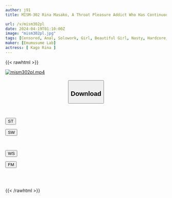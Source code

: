 ```yaml
---
author: j91
title: MISM-302 Rina Masako, A Throat Pleasure Addict Who Has Continuous Orgasms Even In Her Tight Butt Hole

url: /v/mism302pl
date: 2024-04-19T01:10:00Z
image: "mism302pl.jpg"
tags: [Censored, Anal, Solowork, Girl, Beautiful Girl, Nasty, Hardcore, Deep Throating, Mini	]
maker: [Emumusume Lab]
actress: [ Kago Rina ]
---
```



{{< rawhtml >}}

<div class="video" data-videoid="O4wd9D210KSmVV">
    <a href="javascript:;">
        <img src="/v/mism302pl/mism302pl.jpg" width="WIDTH" height="HEIGHT" alt="mism302pl.mp4" loading="lazy">
    </a>
</div>

<script type="text/javascript" src="https://j91.asia/asset/on-demand-st.js"></script>

<br>
  <link rel="stylesheet" href="https://j91.asia/asset/bs5.css">
  
  <center>
  <button class="btn btn-primary" type="button" data-bs-toggle="collapse" data-bs-target=".multi-collapse" aria-expanded="false" aria-controls="multiCollapseExample1 multiCollapseExample2"><h2>Download</h2></button></center>
</p>
<div class="row">
  <div class="col">
    <div class="collapse multi-collapse" id="multiCollapseExample1">
      <div class="card card-body">
	      	      <br>
<div class="buttons">  
<p><a href="https://streamtape.to/v/O4wd9D210KSmVV" target="_blank"><button class="btn-hover color-3"><i class="fa fa-download"></i> ST</button></a></p>
<p><a href="https://asnwish.com/078uayjywg2h" target="_blank"><button class="btn-hover color-2"><i class="fa fa-download"></i> SW</button></a></p></div>
    </div>
  </div>
</div>
  <div class="col">
    <div class="collapse multi-collapse" id="multiCollapseExample2">
      <div class="card card-body">
	      <br>
<div class="buttons">
<p><a href="javascript:;"><button class="btn-hover color-9"><i class="fa fa-download"></i> WS</button></a></p>
<p><a href="javascript:;"><button class="btn-hover color-8"><i class="fa fa-download"></i> FM</button></a></p></div>
<br><br>
      </div>
    </div>
  </div>
</div>

{{< /rawhtml >}}
